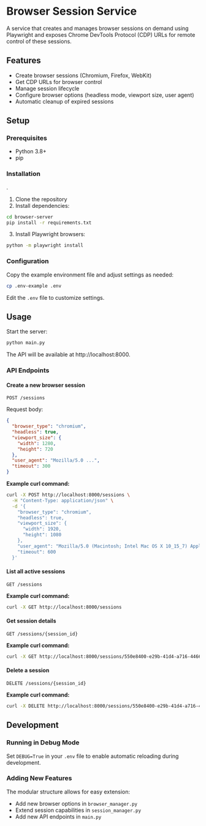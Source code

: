 # Browser Session Service

A service that creates and manages browser sessions on demand using Playwright and exposes Chrome DevTools Protocol (CDP) URLs for remote control of these sessions.

## Features

- Create browser sessions (Chromium, Firefox, WebKit)
- Get CDP URLs for browser control
- Manage session lifecycle
- Configure browser options (headless mode, viewport size, user agent)
- Automatic cleanup of expired sessions

## Setup

### Prerequisites

- Python 3.8+
- pip

### Installation
.
1. Clone the repository
2. Install dependencies:

```bash
cd browser-server
pip install -r requirements.txt
```

3. Install Playwright browsers:

```bash
python -m playwright install
```

### Configuration

Copy the example environment file and adjust settings as needed:

```bash
cp .env-example .env
```

Edit the `.env` file to customize settings.

## Usage

Start the server:

```bash
python main.py
```

The API will be available at http://localhost:8000.

### API Endpoints

#### Create a new browser session

```
POST /sessions
```

Request body:
```json
{
  "browser_type": "chromium",
  "headless": true,
  "viewport_size": {
    "width": 1280,
    "height": 720
  },
  "user_agent": "Mozilla/5.0 ...",
  "timeout": 300
}
```

**Example curl command:**
```bash
curl -X POST http://localhost:8000/sessions \
  -H "Content-Type: application/json" \
  -d '{
    "browser_type": "chromium",
    "headless": true,
    "viewport_size": {
      "width": 1920,
      "height": 1080
    },
    "user_agent": "Mozilla/5.0 (Macintosh; Intel Mac OS X 10_15_7) AppleWebKit/537.36 (KHTML, like Gecko) Chrome/91.0.4472.114 Safari/537.36",
    "timeout": 600
  }'
```

#### List all active sessions

```
GET /sessions
```

**Example curl command:**
```bash
curl -X GET http://localhost:8000/sessions
```

#### Get session details

```
GET /sessions/{session_id}
```

**Example curl command:**
```bash
curl -X GET http://localhost:8000/sessions/550e8400-e29b-41d4-a716-446655440000
```

#### Delete a session

```
DELETE /sessions/{session_id}
```

**Example curl command:**
```bash
curl -X DELETE http://localhost:8000/sessions/550e8400-e29b-41d4-a716-446655440000
```

## Development

### Running in Debug Mode

Set `DEBUG=True` in your `.env` file to enable automatic reloading during development.

### Adding New Features

The modular structure allows for easy extension:

- Add new browser options in `browser_manager.py`
- Extend session capabilities in `session_manager.py`
- Add new API endpoints in `main.py`
